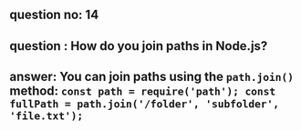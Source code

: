 
      
## question no: 14

## question : How do you join paths in Node.js?

## answer: You can join paths using the `path.join()` method: `const path = require('path'); const fullPath = path.join('/folder', 'subfolder', 'file.txt');`
      